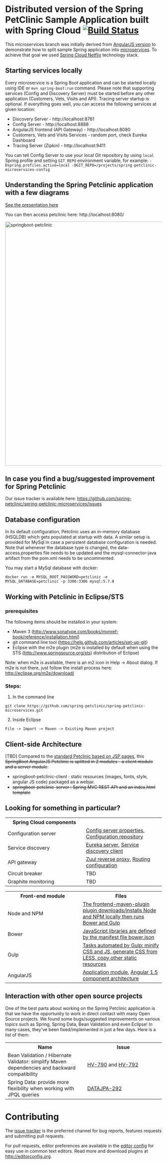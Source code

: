 # Distributed version of the Spring PetClinic Sample Application built with Spring Cloud [![Build Status](https://travis-ci.org/spring-petclinic/spring-petclinic-microservices.svg?branch=master)](https://travis-ci.org/spring-petclinic/spring-petclinic-microservices/)

This microservices branch was initially derived from [AngularJS version](https://github.com/spring-petclinic/spring-petclinic-angular1) to demonstrate how to split sample Spring application into [microservices](http://www.martinfowler.com/articles/microservices.html). To achieve that goal we used [Spring Cloud Netflix](https://github.com/spring-cloud/spring-cloud-netflix) technology stack.

## Starting services locally
Every microservice is a Spring Boot application and can be started locally using IDE or `mvn spring-boot:run` command. Please note that supporting services (Config and Discovery Server) must be started before any other application (Customers, Vets, Visits and API). Tracing server startup is optional.
If everything goes well, you can access the following services at given location:
* Discovery Server - http://localhost:8761
* Config Server - http://localhost:8888
* AngularJS frontend (API Gateway) - http://localhost:8080
* Customers, Vets and Visits Services - random port, check Eureka Dashboard 
* Tracing Server (Zipkin) - http://localhost:9411

You can tell Config Server to use your local Git repository by using `local` Spring profile and setting
`GIT_REPO` environment variable, for example:
`-Dspring.profiles.active=local -DGIT_REPO=/projects/spring-petclinic-microservices-config`

## Understanding the Spring Petclinic application with a few diagrams
<a href="https://speakerdeck.com/michaelisvy/spring-petclinic-sample-application">See the presentation here</a>

You can then access petclinic here: http://localhost:8080/

<img width="782" alt="springboot-petclinic" src="https://cloud.githubusercontent.com/assets/838318/19653851/61c1986a-9a16-11e6-8b94-03fd7f775bb3.png">

## In case you find a bug/suggested improvement for Spring Petclinic
Our issue tracker is available here: https://github.com/spring-petclinic/spring-petclinic-microservices/issues

## Database configuration

In its default configuration, Petclinic uses an in-memory database (HSQLDB) which
gets populated at startup with data. A similar setup is provided for MySql in case a persistent database configuration is needed.
Note that whenever the database type is changed, the data-access.properties file needs to be updated and the mysql-connector-java artifact from the pom.xml needs to be uncommented.

You may start a MySql database with docker:

```
docker run -e MYSQL_ROOT_PASSWORD=petclinic -e MYSQL_DATABASE=petclinic -p 3306:3306 mysql:5.7.8
```

## Working with Petclinic in Eclipse/STS

### prerequisites
The following items should be installed in your system:
* Maven 3 (http://www.sonatype.com/books/mvnref-book/reference/installation.html)
* git command line tool (https://help.github.com/articles/set-up-git)
* Eclipse with the m2e plugin (m2e is installed by default when using the STS (http://www.springsource.org/sts) distribution of Eclipse)

Note: when m2e is available, there is an m2 icon in Help -> About dialog.
If m2e is not there, just follow the install process here: http://eclipse.org/m2e/download/


### Steps:

1) In the command line
```
git clone https://github.com/spring-petclinic/spring-petclinic-microservices.git
```
2) Inside Eclipse
```
File -> Import -> Maven -> Existing Maven project
```

## Client-side Architecture
[TBD]
Compared to the [standard Petclinic based on JSP pages](https://github.com/spring-projects/spring-petclinic), 
this ~~SpringBoot AngularJS Petclinic is splitted in 2 modules - a client module and a server module~~:
* springboot-petclinic-client : static resources (images, fonts, style, angular JS code) packaged as a webjar.
* ~~springboot-petclinic-server : Spring MVC REST API and an index.html template~~


## Looking for something in particular?

<table>
  <tr>
    <th width="300px">Spring Cloud components</th><th width="300px"></th>
  </tr>
  <tr>
    <td>Configuration server</td>
    <td><a href="https://github.com/spring-petclinic/spring-petclinic-microservices/blob/master/spring-petclinic-config-server/src/main/resources/application.yml">Config server properties</a>, 
        <a href="https://github.com/spring-petclinic/spring-petclinic-microservices-config">Configuration repository</a></td>
  </tr>
  <tr>
    <td>Service discovery</td>
    <td>
      <a href="https://github.com/spring-petclinic/spring-petclinic-microservices/tree/master/spring-petclinic-discovery-server">Eureka server</a>, 
      <a href="https://github.com/spring-petclinic/spring-petclinic-microservices/blob/master/spring-petclinic-vets-service/src/main/java/org/springframework/samples/petclinic/vets/VetsServiceApplication.java">Service discovery client</a>
    </td>
  </tr>
  <tr>
    <td>API gateway</td>
    <td><a href="https://github.com/spring-petclinic/spring-petclinic-microservices/blob/master/spring-petclinic-api-gateway/src/main/java/org/springframework/samples/petclinic/api/ApiGatewayApplication.java">Zuul reverse proxy</a>,
    <a href="https://github.com/spring-petclinic/spring-petclinic-microservices-config/blob/master/api-gateway.yml">Routing configuration</a></td>
  </tr>
  <tr>
      <td>Circuit breaker</td>
      <td>TBD</td>
  </tr>
  <tr>
      <td>Graphite monitoring</td>
      <td>TBD</td>
  </tr>
</table>

<table>
  <tr>
    <th width="300px">Front-end module</th><th width="300px">Files</th>
  </tr>
  <tr>
      <td>Node and NPM</td>
      <td>
        <a href="https://github.com/spring-petclinic/spring-petclinic-microservices/blob/master/spring-petclinic-client/pom.xml">The frontend-maven-plugin plugin downloads/installs Node and NPM locally then runs Bower and Gulp</a> 
      </td>
  </tr>
  <tr>
      <td>Bower</td>
      <td>
        <a href="https://github.com/spring-petclinic/spring-petclinic-microservices/blob/master/spring-petclinic-client/bower.json">JavaScript libraries are defined by the manifest file bower.json</a>
      </td>
  </tr>
  <tr>
      <td>Gulp</td>
      <td>
        <a href="https://github.com/spring-petclinic/spring-petclinic-microservices/blob/master/spring-petclinic-client/gulpfile.js">Tasks automated by Gulp: minify CSS and JS, generate CSS from LESS, copy other static resources</a> 
      </td>
  </tr>
    <tr>
        <td>AngularJS</td>
        <td>
          <a href="https://github.com/spring-petclinic/spring-petclinic-microservices/blob/master/spring-petclinic-client/src/scripts/app.js">Application module</a>, 
           <a href="https://github.com/toddmotto/angular-1-5-components-app">Angular 1.5 component architecture</a>
        </td>
    </tr>
</table>



## Interaction with other open source projects

One of the best parts about working on the Spring Petclinic application is that we have the opportunity to work in direct contact with many Open Source projects. We found some bugs/suggested improvements on various topics such as Spring, Spring Data, Bean Validation and even Eclipse! In many cases, they've been fixed/implemented in just a few days.
Here is a list of them:

<table>
  <tr>
    <th width="300px">Name</th>
    <th width="300px"> Issue </th>
  </tr>
  <tr>
    <td>Bean Validation / Hibernate Validator: simplify Maven dependencies and backward compatibility</td>
    <td>
      <a href="https://hibernate.atlassian.net/browse/HV-790"> HV-790</a> and <a href="https://hibernate.atlassian.net/browse/HV-792"> HV-792</a>
      </td>
  </tr>
  <tr>
    <td>Spring Data: provide more flexibility when working with JPQL queries</td>
    <td>
      <a href="https://jira.springsource.org/browse/DATAJPA-292"> DATAJPA-292</a>
      </td>
  </tr>    
</table>


# Contributing

The [issue tracker](https://github.com/spring-petclinic/spring-petclinic-microservices/issues) is the preferred channel for bug reports, features requests and submitting pull requests.

For pull requests, editor preferences are available in the [editor config](https://github.com/spring-projects/spring-petclinic/blob/master/.editorconfig) for easy use in common text editors. Read more and download plugins at <http://editorconfig.org>.

